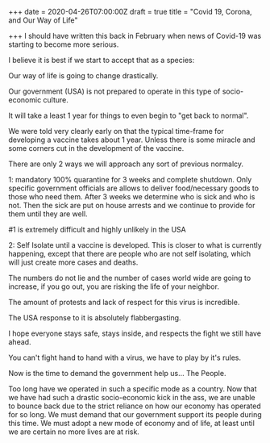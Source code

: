 +++
date = 2020-04-26T07:00:00Z
draft = true
title = "Covid 19, Corona, and Our Way of Life"

+++
I should have written this back in February when news of Covid-19 was starting to become more serious.

I believe it is best if we start to accept that as a species:

Our way of life is going to change drastically.

Our government (USA) is not prepared to operate in this type of socio-economic culture.

It will take a least 1 year for things to even begin to "get back to normal".

We were told very clearly early on that the typical time-frame for developing a vaccine takes about 1 year. Unless there is some miracle and some corners cut in the development of the vaccine.

There are only 2 ways we will approach any sort of previous normalcy.

1: mandatory 100% quarantine for 3 weeks and complete shutdown. Only specific government officials are allows to deliver food/necessary goods to those who need them. After 3 weeks we determine who is sick and who is not. Then the sick are put on house arrests and we continue to provide for them until they are well.

\#1 is extremely difficult and highly unlikely in the USA

2: Self Isolate until a vaccine is developed. This is closer to what is currently happening, except that there are people who are not self isolating, which will just create more cases and deaths. 

The numbers do not lie and the number of cases world wide are going to increase, if you go out, you are risking the life of your neighbor.

The amount of protests and lack of respect for this virus is incredible.

The USA response to it is absolutely flabbergasting.

I hope everyone stays safe, stays inside, and respects the fight we still have ahead.

You can't fight hand to hand with a virus, we have to play by it's rules. 

Now is the time to demand the government help us... The People.

Too long have we operated in such a specific mode as a country. Now that we have had such a drastic socio-economic kick in the ass, we are unable to bounce back due to the strict reliance on how our economy has operated for so long. We must demand that our government support its people during this time. We must adopt a new mode of economy and of life, at least until we are certain no more lives are at risk.
